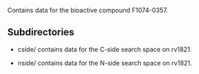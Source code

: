 Contains data for the bioactive compound F1074-0357.

## Subdirectories

- cside/ contains data for the C-side search space on rv1821.

- nside/ contains data for the N-side search space on rv1821.

